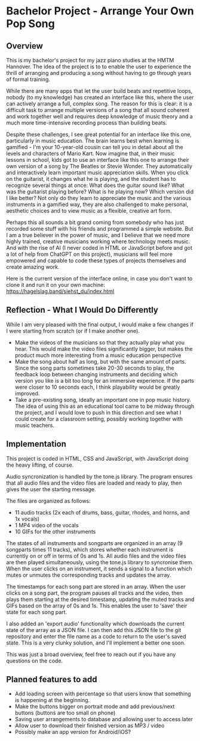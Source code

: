 # Bachelor Project - Arrange Your Own Pop Song

## Overview

This is my bachelor's project for my jazz piano studies at the HMTM Hannover. The idea of the project is to to enable the user to experience the thrill of arranging and producing a song without having to go through years of formal training. 

While there are many apps that let the user build beats and repetitive loops, nobody (to my knowledge) has created an interface like this, where the user can actively arrange a full, complex song. The reason for this is clear: it is a difficult task to arrange multiple versions of a song that all sound coherent and work together well and requires deep knowledge of music theory and a much more time-intensive recording process than building beats. 

Despite these challenges, I see great potential for an interface like this one, particularly in music education. The brain learns best when learning is gamified - I'm your 10-year-old cousin can tell you in detail about all the levels and characters of Mario Kart. Now imagine that, in their music lessons in school, kids got to use an interface like this one to arrange their own version of a song by The Beatles or Stevie Wonder. They automatically and interactively learn important music appreciation skills. When you click on the guitarist, it changes what he is playing, and the student has to recognize several things at once: What does the guitar sound like? What was the guitarist playing before? What is he playing now? Which version did I like better? Not only do they learn to appreciate the music and the various instruments in a gamified way, they are also challenged to make personal, aesthetic choices and to view music as a flexible, creative art form. 

Perhaps this all sounds a bit grand coming from somebody who has just recorded some stuff with his friends and programmed a simple website. But I am a true believer in the power of music, and I believe that we need more highly trained, creative musicians working where technology meets music. And with the rise of AI (I never coded in HTML or JavaScript before and got a lot of help from ChatGPT on this project), musicians will feel more empowered and capable to code these types of projects themselves and create amazing work. 

Here is the current version of the interface online, in case you don't want to clone it and run it on your own machine: 
https://hagelslag.band/siehst_du/index.html

## Reflection - What I Would Do Differently

While I am very pleased with the final output, I would make a few changes if I were starting from scratch (or if I make another one). 

- Make the videos of the musicians so that they actually play what you hear. This would make the video files significantly bigger, but makes the product much more interesting from a music education perspective
- Make the song about half as long, but with the same amount of parts. Since the song parts sometimes take 20-30 seconds to play, the feedback loop between changing instruments and deciding which version you like is a bit too long for an immersive experience. If the parts were closer to 10 seconds each, I think playability would be greatly improved. 
- Take a pre-existing song, ideally an important one in pop music history. The idea of using this as an educational tool came to be midway through the project, and I would love to push in this direction and see what I could create for a classroom setting, possibly working together with music teachers.

## Implementation

This project is coded in HTML, CSS and JavaScript, with JavaScript doing the heavy lifting, of course. 

Audio syncronization is handled by the tone.js library. The program ensures that all audio files and the video files are loaded and ready to play, then gives the user the starting message. 

The files are organized as follows: 
- 11 audio tracks (2x each of drums, bass, guitar, rhodes, and horns, and 1x vocals)
- 1 MP4 video of the vocals
- 10 GIFs for the other instruments

The states of all instruments and songparts are organized in an array (9 songparts times 11 tracks), which stores whether each instrument is currently on or off in terms of 0s and 1s. All audio files and the video files are then played simultaneously, using the tone.js library to syncronise them. When the user clicks on an instrument, it sends a signal to a function which mutes or unmutes the corresponding tracks and updates the array. 

The timestamps for each song part are stored in an array. When the user clicks on a song part, the program pauses all tracks and the video, then plays them starting at the desired timestamp, updating the muted tracks and GIFs based on the array of 0s and 1s. This enables the user to 'save' their state for each song part. 

I also added an 'export audio' functionality which downloads the current state of the array as a JSON file. I can then add this JSON file to the git repository and enter the file name as a code to return to the user's saved state. This is a very clunky solution, and I'll implement a better one soon.

This was just a broad overview, feel free to reach out if you have any questions on the code. 

## Planned features to add

- Add loading screen with percentage so that users know that something is happening at the beginning. 
- Make the buttons bigger on portrait mode and add previous/next buttons (buttons are too small on phone)
- Saving user arrangements to database and allowing user to access later
- Allow user to download their finished version as MP3 / video
- Possibly make an app version for Android/iOS? 
